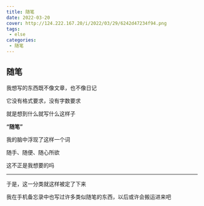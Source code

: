 ```yaml
---
title: 随笔
date: 2022-03-20
cover: http://124.222.167.20/i/2022/03/29/6242d47234f94.png
tags:
 - else
categories:
 - 随笔
---
```

## 随笔

我想写的东西既不像文章，也不像日记

它没有格式要求，没有字数要求

就是想到什么就写什么这样子



**“随笔”**

我的脑中浮现了这样一个词

随手、随便、随心所欲

这不正是我想要的吗

----

于是，这一分类就这样被定了下来

我在手机备忘录中也写过许多类似随笔的东西，以后或许会搬运进来吧